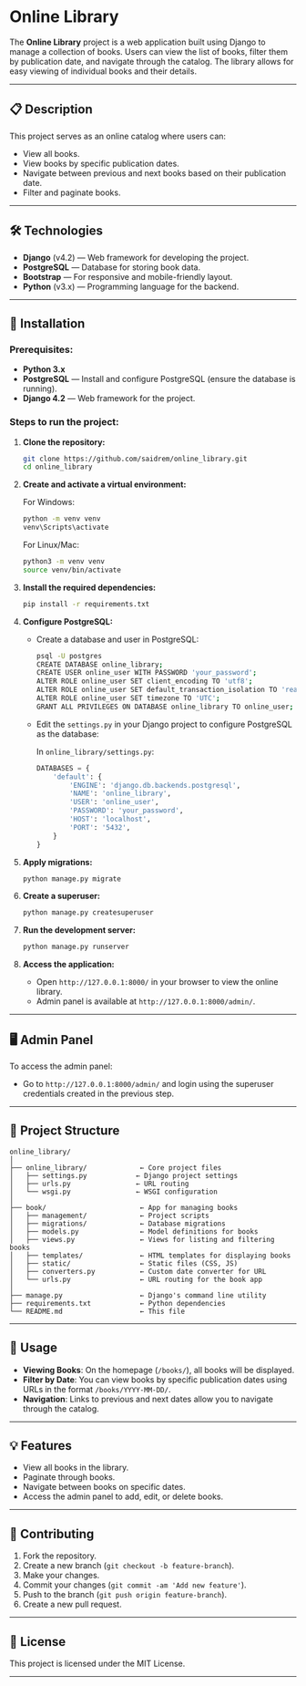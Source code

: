 # Online Library

The **Online Library** project is a web application built using Django to manage a collection of books. Users can view the list of books, filter them by publication date, and navigate through the catalog. The library allows for easy viewing of individual books and their details.

---

## 📋 Description

This project serves as an online catalog where users can:

* View all books.
* View books by specific publication dates.
* Navigate between previous and next books based on their publication date.
* Filter and paginate books.

---

## 🛠 Technologies

* **Django** (v4.2) — Web framework for developing the project.
* **PostgreSQL** — Database for storing book data.
* **Bootstrap** — For responsive and mobile-friendly layout.
* **Python** (v3.x) — Programming language for the backend.

---

## 🚀 Installation

### Prerequisites:

* **Python 3.x**
* **PostgreSQL** — Install and configure PostgreSQL (ensure the database is running).
* **Django 4.2** — Web framework for the project.

### Steps to run the project:

1. **Clone the repository:**

   ```bash
   git clone https://github.com/saidrem/online_library.git
   cd online_library
   ```

2. **Create and activate a virtual environment:**

   For Windows:

   ```bash
   python -m venv venv
   venv\Scripts\activate
   ```

   For Linux/Mac:

   ```bash
   python3 -m venv venv
   source venv/bin/activate
   ```

3. **Install the required dependencies:**

   ```bash
   pip install -r requirements.txt
   ```

4. **Configure PostgreSQL:**

   * Create a database and user in PostgreSQL:

     ```bash
     psql -U postgres
     CREATE DATABASE online_library;
     CREATE USER online_user WITH PASSWORD 'your_password';
     ALTER ROLE online_user SET client_encoding TO 'utf8';
     ALTER ROLE online_user SET default_transaction_isolation TO 'read committed';
     ALTER ROLE online_user SET timezone TO 'UTC';
     GRANT ALL PRIVILEGES ON DATABASE online_library TO online_user;
     ```

   * Edit the `settings.py` in your Django project to configure PostgreSQL as the database:

     In `online_library/settings.py`:

     ```python
     DATABASES = {
         'default': {
             'ENGINE': 'django.db.backends.postgresql',
             'NAME': 'online_library',
             'USER': 'online_user',
             'PASSWORD': 'your_password',
             'HOST': 'localhost',
             'PORT': '5432',
         }
     }
     ```

5. **Apply migrations:**

   ```bash
   python manage.py migrate
   ```

6. **Create a superuser:**

   ```bash
   python manage.py createsuperuser
   ```

7. **Run the development server:**

   ```bash
   python manage.py runserver
   ```

8. **Access the application:**

   * Open `http://127.0.0.1:8000/` in your browser to view the online library.
   * Admin panel is available at `http://127.0.0.1:8000/admin/`.

---

## 🖥 Admin Panel

To access the admin panel:

* Go to `http://127.0.0.1:8000/admin/` and login using the superuser credentials created in the previous step.

---

## 📂 Project Structure

```
online_library/
│
├── online_library/             ← Core project files
│   ├── settings.py            ← Django project settings
│   ├── urls.py                ← URL routing
│   └── wsgi.py                ← WSGI configuration
│
├── book/                       ← App for managing books
│   ├── management/             ← Project scripts
│   ├── migrations/             ← Database migrations
│   ├── models.py               ← Model definitions for books
│   ├── views.py                ← Views for listing and filtering books
│   ├── templates/              ← HTML templates for displaying books
│   ├── static/                 ← Static files (CSS, JS)
│   ├── converters.py           ← Custom date converter for URL
│   └── urls.py                 ← URL routing for the book app
│
├── manage.py                   ← Django's command line utility
├── requirements.txt            ← Python dependencies
└── README.md                   ← This file
```

---

## 📝 Usage

* **Viewing Books**: On the homepage (`/books/`), all books will be displayed.
* **Filter by Date**: You can view books by specific publication dates using URLs in the format `/books/YYYY-MM-DD/`.
* **Navigation**: Links to previous and next dates allow you to navigate through the catalog.

---

## 💡 Features

* View all books in the library.
* Paginate through books.
* Navigate between books on specific dates.
* Access the admin panel to add, edit, or delete books.

---

## 💬 Contributing

1. Fork the repository.
2. Create a new branch (`git checkout -b feature-branch`).
3. Make your changes.
4. Commit your changes (`git commit -am 'Add new feature'`).
5. Push to the branch (`git push origin feature-branch`).
6. Create a new pull request.

---

## 📜 License

This project is licensed under the MIT License.

---
